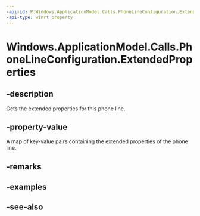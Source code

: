 ```yaml
---
-api-id: P:Windows.ApplicationModel.Calls.PhoneLineConfiguration.ExtendedProperties
-api-type: winrt property
---
```


<!-- Property syntax
public Windows.Foundation.Collections.IMapView<string, object> ExtendedProperties { get; }
-->

# Windows.ApplicationModel.Calls.PhoneLineConfiguration.ExtendedProperties

## -description
Gets the extended properties for this phone line.

## -property-value
A map of key-value pairs containing the extended properties of the phone line.

## -remarks

## -examples

## -see-also
